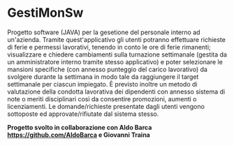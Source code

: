 # GestiMonSw
Progetto software (JAVA) per la gesetione del personale interno ad un'azienda. Tramite  quest'applicativo  gli  utenti  potranno  effettuare  richieste  di  ferie  e  permessi  lavorativi, 
tenendo in conto le ore di ferie rimanenti; visualizzare e chiedere cambiamenti sulla turnazione 
settimanale (gestita da un amministratore interno tramite stesso applicativo) e poter selezionare 
le  mansioni  specifiche  (con  annesso  punteggio  del  carico  lavorativo)  da  svolgere  durante  la 
settimana in modo tale da raggiungere il target settimanale per ciascun impiegato. È previsto 
inoltre un metodo di valutazione della condotta lavorativa dei dipendenti con annesso sistema 
di  note  o  meriti  disciplinari  così  da  consentire  promozioni,  aumenti  o  licenziamenti.  Le 
domande/richieste presentate dagli utenti vengono sottoposte ed approvate/rifiutate dal sistema 
stesso.

**Progetto svolto in collaborazione con Aldo Barca https://github.com/AldoBarca e Giovanni Traina**
